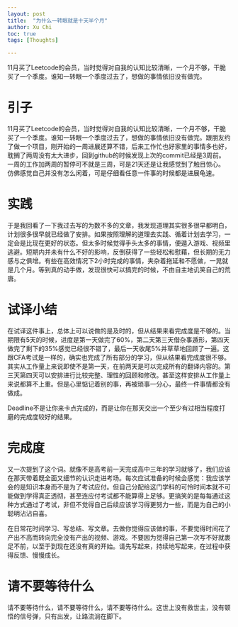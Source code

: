 ```yaml
---
layout: post
title:  "为什么一转眼就是十天半个月"
author: Xu Chi
toc: true
tags: [Thoughts]

---
```


11月买了Leetcode的会员，当时觉得对自我的认知比较清晰，一个月不够，干脆买了一个季度。谁知一转眼一个季度过去了，想做的事情依旧没有做完。

# 引子

11月买了Leetcode的会员，当时觉得对自我的认知比较清晰，一个月不够，干脆买了一个季度。谁知一转眼一个季度过去了，想做的事情依旧没有做完。跟朋友约了做一个项目，刚开始的一周进展还算不错，后来工作忙也好家里的事情多也好，耽搁了两周没有太大进步，回到github的时候发现上次的commit已经是3周前。一周的工作加两周的暂停可不就是三周，可是21天还是让我感觉到了触目惊心。仿佛感觉自己并没有怎么闲着，可是仔细看任意一件事的时候都是进展龟速。

# 实践

于是我回看了一下我过去写的为数不多的文章，我发现道理其实很多很早都明白，计划很多很早就已经做了安排。如果按照理解的道理去实践、循着计划去学习，一定会是比现在更好的状态。但太多时候觉得手头太多的事情，便遁入游戏、视频里逃避。短期内并未有什么不好的影响，反倒获得了一些轻松和慰藉，但长期的无力感与之俱增。有些在高效情况下2小时完成的事情，夹杂着拖延和不愿做，一晃就是几个月。等到真的动手做，发现很快可以搞完的时候，不由自主地讥笑自己的荒唐。

# 试译小结

在试译这件事上，总体上可以说做的是及时的，但从结果来看完成度是不够的。当期限有5天的时候，进度是第一天做完了60%，第二天第三天借杂事遁形，第四天做完了剩下的35%感觉已经很不错了，最后一天收尾5%并草草地回顾了一遍。这跟CFA考试是一样的，确实也完成了所有部分的学习，但从结果看完成度很不够。其实从工作量上来说即使不是第一天，在前两天是可以完成所有的翻译内容的。第三天第四天可以安排进行比较完整、理性的回顾和修改。甚至这样安排从工作量上来说都算不上重。但是心里惦记着别的事，再被琐事一分心，最终一件事情都没有做成。

Deadline不是让你来卡点完成的，而是让你在那天交出一个至少有过相当程度打磨的完成度较好的结果。

# 完成度

又一次提到了这个词。就像不是高考前一天完成高中三年的学习就够了，我们应该在那天带着既全面又细节的认识走进考场。每次应试准备的时候会感觉：我应该学会的是知识本身而不是为了考试应付。但自己分配给这门学科的可怜时间本就不可能做到学得真正透彻，甚至连应付考试都不能算得上足够。更搞笑的是每每通过这种方式通过了考试，非但不觉得自己后续应该学习得更努力一些，而是为自己的小聪明沾沾自喜。

在日常花时间学习、写总结、写文章。去做你觉得应该做的事，不要觉得时间花了产出不高而转向完全没有产出的视频、游戏。不要因为觉得自己第一次写不好就裹足不前，以至于到现在还没有真的开始。请先写起来，持续地写起来，在过程中获得反馈、慢慢成长。

# 请不要等待什么

请不要等待什么，请不要等待什么，请不要等待什么。这世上没有救世主，没有顿悟的信号弹，只有出发，让路流淌在脚下。